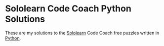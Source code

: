 # Sololearn Code Coach Python Solutions

These are my solutions to the [Sololearn](https://www.sololearn.com/) Code Coach free puzzles written in [Python](https://www.python.org/).